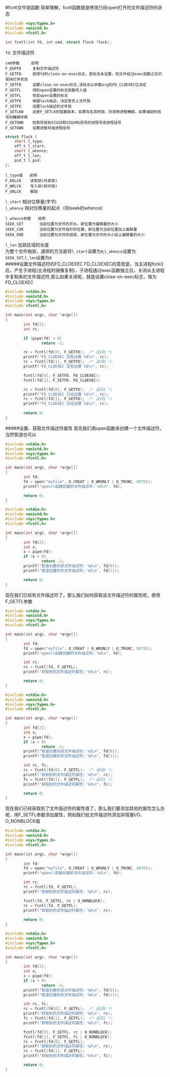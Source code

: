 #fcntl文件锁函数
简单理解，fcntl函数就是修改已经open打开的文件描述符的状态
```c
#include <sys/types.h>
#include <unistd.h>
#include <fcntl.h>

int fcntl(int fd, int cmd, struct flock *lock);
```
`fd`: 文件描述符
```text
cmd参数     说明
F_DUPFD     复制文件描述符
F_GETFD     获得fd的close-on-exec标志，若标志未设置，则文件经过exec函数之后仍保持打开状态
F_SETFD     设置close-on-exec标志,该标志以参数arg的FD_CLOEXEC位决定
F_GETFL     得到open设置的标志函数传入值
F_SETFL     改变open设置的标志
F_GETFK     根据lock描述，决定是否上文件锁
F_SETFK     设置lock描述的文件锁
F_SETLKW    这是F_SETLK的阻塞版本，如果存在其他锁，则调用进程睡眠，如果捕捉到信号则睡眠中断
F_GETOWN    检索将收到SIGIO和SIGURG信号的进程号或进程组号
F_SETOWN    设置进程号或进程组号
```
```c
struct flock {
	short l_type;
	off_t l_start;
	short l_whence;
	off_t l_len;
	pid_t l_pid;
};
```
```text
l_type值   说明
F_RDLCK    读取锁(共享锁)
F_WRLCK    写入锁(排斥锁)
F_UNLCK    解锁
```
`l_start` 相对位移量(字节)          
`l_whence` 相对位移量的起点（同lseek的whence)           
```text
l_whence参数   说明
SEEK_SET       当前位置为文件的开头，新位置为偏移量的大小
SEEK_CUR       当前位置为文件指针的位置，新位置为当前位置加上偏移量
SEEK_END       当前位置为文件的结尾，新位置为文件的大小加上偏移量的大小
```
`l_len`  加锁区域的长度                       
为整个文件枷锁，通常的方法是将`l_start`设置为`0`,`l_whence`设置为`SEEK_SET`,`l_len`设置为`0`           
#####设置文件描述符的FD_CLOEXEC
FD_CLOEXEC的意思是，当主进程fork()后，产生子进程(主进程的镜像复制)，子进程通过exec函数独立后，关闭从主进程中复制来的文件描述符,那么如果关闭呢，就是设置close-on-exec标志，值为FD_CLOEXEC          
```c
#include <stdio.h>
#include <unistd.h>
#include <sys/types.h>
#include <fcntl.h>

int main(int argc, char *argv[])
{
		int fd[2];
		int rc;

		if (pipe(fd) < 0)
				return -1;

		rc = fcntl(fd[0], F_GETFD);  /* 返回0 */
		printf("FD_CLOEXEC 没有设置 %d\n", rc);
		rc = fcntl(fd[1], F_GETFD);  /* 返回0 */
		printf("FD_CLOEXEC 没有设置 %d\n", rc);

		fcntl(fd[0], F_SETFD, FD_CLOEXEC);
		fcntl(fd[1], F_SETFD, FD_CLOEXEC);

		rc = fcntl(fd[0], F_GETFD);  /* 返回1 */
		printf("FD_CLOEXEC 已经设置 %d\n", rc);
		rc = fcntl(fd[1], F_GETFD);  /* 返回1 */
		printf("FD_CLOEXEC 已经设置 %d\n", rc);
		
		return 0;
}
```
#####设置、获取文件描述符属性
首先我们用open函数来创建一个文件描述符，当然管道也可以         
```c
#include <stdio.h>
#include <unistd.h>
#include <sys/types.h>
#include <fcntl.h>

int main(int argc, char *argv[])
{
		int fd;
		fd = open("myfile", O_CREAT | O_WRONLY | O_TRUNC, 00755);
		printf("open()函数创建的文件描述符: %d\n", fd);

		return 0;
}
```
```c
#include <stdio.h>
#include <unistd.h>
#include <sys/types.h>
#include <fcntl.h>

int main(int argc, char *argv[])
{
		int fd[2];
		int x;
		x = pipe(fd);
		if (x < 0)
				return -1;
		printf("管道创建的读文件描述符: %d\n", fd[0]);
		printf("管道创建的写文件描述符: %d\n", fd[1]);

		return 0;
}
```
现在我们已经有文件描述符了，那么我们如何获取该文件描述符的属性呢，使用F_GETFL参数
```c
#include <stdio.h>
#include <unistd.h>
#include <sys/types.h>
#include <fcntl.h>

int main(int argc, char *argv[])
{
		int fd;
		fd = open("myfile", O_CREAT | O_WRONLY | O_TRUNC, 00755);
		printf("open()函数创建的文件描述符: %d\n", fd);

		int rc;
		rc = fcntl(fd, F_GETFL);
		printf("获取到的文件描述符属性: %d\n", rc);

		return 0;
}
```
```c
#include <stdio.h>
#include <unistd.h>
#include <sys/types.h>
#include <fcntl.h>

int main(int argc, char *argv[])
{
		int fd[2];
		int x;
		x = pipe(fd);
		if (x < 0)
				return -1;
		printf("管道创建的读文件描述符: %d\n", fd[0]);
		printf("管道创建的写文件描述符: %d\n", fd[1]);

		int rc, fc;
		rc = fcntl(fd[0], F_GETFL);  /* 返回0 */
		printf("获取到的文件描述符属性: %d\n", rc);
		fc = fcntl(fd[1], F_GETFL);  /* 返回1 */
		printf("获取到的文件描述符属性: %d\n", fc);

		return 0;
}
```
现在我们已经获取到了文件描述符的属性值了，那么我们要添加其他的属性怎么办呢，用F_SETFL参数添加属性，例如我们给文件描述符添加非阻塞I/O，O_NONBLOCK值
```c
#include <stdio.h>
#include <unistd.h>
#include <sys/types.h>
#include <fcntl.h>

int main(int argc, char *argv[])
{
		int fd;
		fd = open("myfile", O_CREAT | O_WRONLY | O_TRUNC, 00755);
		printf("open()函数创建的文件描述符: %d\n", fd);

		int rc;
		rc = fcntl(fd, F_GETFL);
		printf("获取到的文件描述符属性: %d\n", rc);

		fcntl(fd, F_SETFL, rc | O_NONBLOCK);
		rc = fcntl(fd, F_GETFL);
		printf("获取到的文件描述符属性: %d\n", rc);
		
		return 0;
}
```
```c
#include <stdio.h>
#include <unistd.h>
#include <sys/types.h>
#include <fcntl.h>

int main(int argc, char *argv[])
{
	    int fd[2];
	    int x;
	    x = pipe(fd);
	    if (x < 0)
	            return -1;
	    printf("管道创建的读文件描述符: %d\n", fd[0]);
	    printf("管道创建的写文件描述符: %d\n", fd[1]);

	    int rc, fc;
	    rc = fcntl(fd[0], F_GETFL);  /* 返回0 */
	    printf("获取到的文件描述符属性: %d\n", rc);
	    fc = fcntl(fd[1], F_GETFL);  /* 返回1 */
	    printf("获取到的文件描述符属性: %d\n", fc);

	    fcntl(fd[0], F_SETFL, rc | O_NONBLOCK);
	    fcntl(fd[1], F_SETFL, fc | O_NONBLOCK);
	    rc = fcntl(fd[0], F_GETFL);
	    printf("获取到的文件描述符属性: %d\n", rc);
	    rc = fcntl(fd[1], F_GETFL);
	    printf("获取到的文件描述符属性: %d\n", fc);

	    return 0;
}
```





